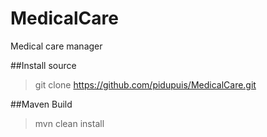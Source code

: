 MedicalCare
=============

Medical care manager

##Install source
> git clone https://github.com/pidupuis/MedicalCare.git

##Maven Build
> mvn clean install
